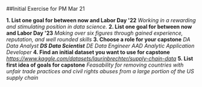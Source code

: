##Initial Exercise for PM Mar 21

**1. List one goal for between now and Labor Day '22**
  _Working in a rewarding and stimulating position in data science._
**2. List one goal for between now and Labor Day '23**
  _Making over six figures through gained experience, reputation, and well rounded skills_
**3. Choose a role for your capstone**
*DA Data Analyst*
**_DS Data Scientist_**
*DE Data Engineer
AAD Analytic Application Developer*
**4. Find an initial dataset you want to use for capstone**
_https://www.kaggle.com/datasets/laurinbrechter/supply-chain-data_
**5. List first idea of goals for capstone**
_Feasability for removing countries with unfair trade practices and civil rights abuses from a large portion of the US supply chain_
